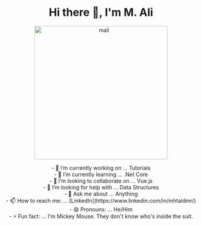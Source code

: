 <!-- ### Here is What I'm Working On! 👋
**mhtaldmr/mhtaldmr** is a ✨ _special_ ✨ repository because its `README.md` (this file) appears on your GitHub profile.
Here are some ideas to get you started:
-->
<h1 align="center">Hi there 👋, I'm M. Ali </h1>

<p align="center">
  <a href="#">
  <img width=350 height=350 src="https://github.com/mhtaldmr/mhtaldmr/src/main/src/main.gif" alt="mali" />
  </a>
</p>


<p align="center">
- 🔭 I’m currently working on ... Tutorials <br>
- 🌱 I’m currently learning ... .Net Core <br>
- 👯 I’m looking to collaborate on ... Vue.js <br>
- 🤔 I’m looking for help with ... Data Structures <br>
- 💬 Ask me about ... Anything <br>
- 📫 How to reach me: ... [LinkedIn](https://www.linkedin.com/in/mhtaldmr/) <br>
- 😄 Pronouns: ... He/Him <br>
- ⚡ Fun fact: ... I'm Mickey Mouse. They don't know who's inside the suit. <br>
</p>

<!--
<img align="center" src="https://github-readme-stats.vercel.app/api/top-langs/?username=mhtaldmr&layout=compact&theme=tokyonight">

<img align="center" src="https://github-readme-stats.vercel.app/api?username=mhtaldmr&count_private=true_icons=true&theme=tokyonight">
-->
